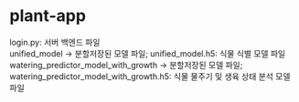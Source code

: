 # plant-app
login.py: 서버 백엔드 파일  
unified_model -> 분할저장된 모델 파일; unified_model.h5: 식물 식별 모델 파일  
watering_predictor_model_with_growth -> 분할저장된 모델 파일; watering_predictor_model_with_growth.h5: 식물 물주기 및 생육 상태 분석 모델 파일  
